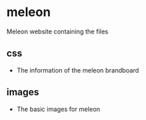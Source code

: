 # meleon
Meleon website containing the files

## css
- The information of the meleon brandboard

## images
- The basic images for meleon
